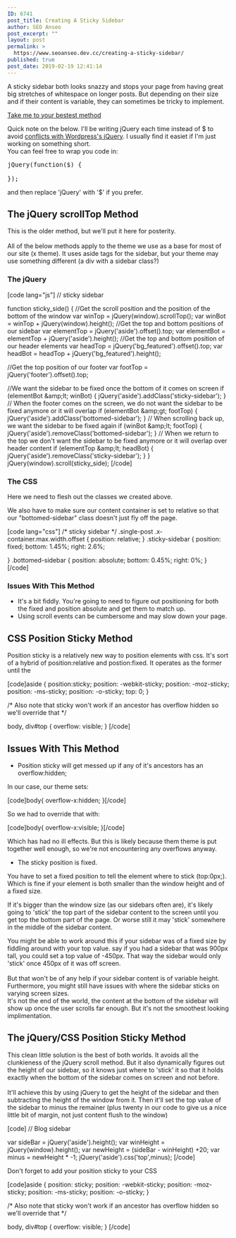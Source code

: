 ```yaml
---
ID: 6741
post_title: Creating A Sticky Sidebar
author: SEO Anseo
post_excerpt: ""
layout: post
permalink: >
  https://www.seoanseo.dev.cc/creating-a-sticky-sidebar/
published: true
post_date: 2019-02-19 12:41:14
---
```

<!-- wp:paragraph {"fontSize":"medium"} -->
<p class="has-medium-font-size">A sticky sidebar both looks snazzy and stops your page from having great big stretches of whitespace on longer posts. But depending on their size and if their content is variable, they can sometimes be tricky to implement.<br></p>
<!-- /wp:paragraph -->

<!-- wp:button {"backgroundColor":"vivid-red","textColor":"very-light-gray","className":"is-style-squared"} -->
<div class="wp-block-button is-style-squared"><a class="wp-block-button__link has-text-color has-very-light-gray-color has-background has-vivid-red-background-color" href="#bestest">Take me to your bestest method</a></div>
<!-- /wp:button -->

<!-- wp:paragraph -->
<p>

Quick note on the below. I'll be writing jQuery each time instead of $ to avoid <a target="_blank" href="https://digwp.com/2011/09/using-instead-of-jquery-in-wordpress/" rel="noreferrer noopener">conflicts with Wordpress's jQuery</a>. I usually find it easiet if I'm just working on something short.<br>You can feel free to wrap you code in:

</p>
<!-- /wp:paragraph -->

<!-- wp:syntaxhighlighter/code {"language":"jscript","makeURLsClickable":false} -->
<pre class="wp-block-syntaxhighlighter-code">jQuery(function($) {

});</pre>
<!-- /wp:syntaxhighlighter/code -->

<!-- wp:paragraph -->
<p>and then replace 'jQuery' with '$' if you prefer.</p>
<!-- /wp:paragraph -->

<!-- wp:heading -->
<h2>The jQuery scrollTop Method</h2>
<!-- /wp:heading -->

<!-- wp:paragraph -->
<p>This is the older method, but we'll put it here for posterity.<br><br>All of the below methods apply to the theme we use as a base for most of our site (x theme). It uses aside tags for the sidebar, but your theme may use something different (a div with a sidebar class?)<br></p>
<!-- /wp:paragraph -->

<!-- wp:heading {"level":3} -->
<h3>The jQuery</h3>
<!-- /wp:heading -->

<!-- wp:html -->
[code lang="js"]
// sticky sidebar

function sticky_side() {
//Get the scroll position and the position of the bottom of the window
var winTop = jQuery(window).scrollTop();
var winBot = winTop + jQuery(window).height();
//Get the top and bottom positions of our sidebar
var elementTop = jQuery('aside').offset().top;
var elementBot = elementTop + jQuery('aside').height();
//Get the top and bottom position of our header elements
var headTop = jQuery('bg_featured').offset().top;
var headBot = headTop + jQuery('bg_featured').height();

//Get the top position of our footer
var footTop = jQuery('footer').offset().top;

//We want the sidebar to be fixed once the bottom of it comes on screen
if (elementBot &amp;amp;lt; winBot) {
			jQuery('aside').addClass('sticky-sidebar');
        }
// When the footer comes on the screen, we do not want the sidebar to be fixed anymore or it will overlap
if (elementBot &amp;amp;gt; footTop) {
			jQuery('aside').addClass('bottomed-sidebar');
        } 
// When scrolling back up, we want the sidebar to be fixed again
if (winBot &amp;amp;lt; footTop) {
			jQuery('aside').removeClass('bottomed-sidebar');
        }
// When we return to the top we don't want the sidebar to be fixed anymore or it will overlap over header content
if (elementTop &amp;amp;lt; headBot) {
            jQuery('aside').removeClass('sticky-sidebar');
        } 
}
jQuery(window).scroll(sticky_side);
[/code]
<!-- /wp:html -->

<!-- wp:heading {"level":3} -->
<h3>The CSS</h3>
<!-- /wp:heading -->

<!-- wp:paragraph -->
<p>Here we need to flesh out the classes we created above.</p>
<!-- /wp:paragraph -->

<!-- wp:paragraph -->
<p>We also have to make sure our content container is set to relative so that our "bottomed-sidebar" class doesn't just fly off the page.</p>
<!-- /wp:paragraph -->

<!-- wp:html -->
[code lang="css"]
/* sticky sidebar */
.single-post .x-container.max.width.offset {
    position: relative;
}
.sticky-sidebar
{
    position: fixed;
    bottom: 1.45%;
    right: 2.6%;

}
.bottomed-sidebar
{
position: absolute;
    bottom: 0.45%;
    right: 0%;
}
[/code]
<!-- /wp:html -->

<!-- wp:heading {"level":3} -->
<h3>Issues With This Method</h3>
<!-- /wp:heading -->

<!-- wp:list -->
<ul><li>It's a bit fiddly. You're going to need to figure out positioning for both the fixed and position absolute and get them to match up.</li><li>Using scroll events can be cumbersome and may slow down your page.</li></ul>
<!-- /wp:list -->

<!-- wp:heading -->
<h2>CSS Position Sticky Method<br></h2>
<!-- /wp:heading -->

<!-- wp:paragraph -->
<p>Position sticky is a relatively new way to position elements with css. It's sort of a hybrid of  position:relative and postion:fixed. It operates as the former until the </p>
<!-- /wp:paragraph -->

<!-- wp:html -->
[code]aside {
  position:sticky;
position: -webkit-sticky;
  position: -moz-sticky;
  position: -ms-sticky;
  position: -o-sticky;
  top: 0;
}

/* Also note that sticky won't work if an ancestor has overflow hidden so we'll override that */

body, div#top {
    overflow: visible;
}
[/code]
<!-- /wp:html -->

<!-- wp:heading -->
<h2>Issues With This Method</h2>
<!-- /wp:heading -->

<!-- wp:list -->
<ul><li>Position sticky will get messed up if any of it's ancestors has an overflow:hidden;</li></ul>
<!-- /wp:list -->

<!-- wp:paragraph -->
<p>In our case, our theme sets:</p>
<!-- /wp:paragraph -->

<!-- wp:html -->
[code]body{
overflow-x:hidden;
}[/code]

So we had to override that with:

[code]body{
overflow-x:visible;
}[/code]

Which has had no ill effects. But this is likely because them theme is put together well enough, so we're not encountering any overflows anyway.
<!-- /wp:html -->

<!-- wp:list -->
<ul><li>The sticky position is fixed.</li></ul>
<!-- /wp:list -->

<!-- wp:paragraph -->
<p>You have to set a fixed position to tell the element where to stick (top:0px;).<br>Which is fine if your element is both smaller than the window height and of a fixed size.</p>
<!-- /wp:paragraph -->

<!-- wp:paragraph -->
<p>If it's bigger than the window size (as our sidebars often are), it's likely going to 'stick' the top part of the sidebar content to the screen until you get top the bottom part of the page. Or worse still it may 'stick' somewhere in the middle of the sidebar content. </p>
<!-- /wp:paragraph -->

<!-- wp:paragraph -->
<p>You might be able to work around this if your sidebar was of a fixed size by fiddling around with your top value. say if you had a sidebar that was 900px tall, you could set a top value of -450px. That way the sidebar would only 'stick' once 450px of it was off screen.<br><br>But that won't be of any help if your sidebar content is of variable height. Furthermore, you might still have issues with where the sidebar sticks on varying screen sizes. <br>It's not the end of the world, the content at the bottom of the sidebar will show up once the user scrolls far enough. But it's not the smoothest looking implimentation. </p>
<!-- /wp:paragraph -->

<!-- wp:heading -->
<h2 id="bestest">The jQuery/CSS Position Sticky Method<br></h2>
<!-- /wp:heading -->

<!-- wp:paragraph -->
<p>This clean little solution is the best of both worlds. It avoids all the clunkieness of the jQuery scroll method. But it also dynamically figures out the height of our sidebar, so it knows just where to 'stick' it so that it holds exactly when the bottom of the sidebar comes on screen and not before.<br><br>It'll achieve this by using jQuery to get the height of the sidebar and then subtracting the height of the window from it. Then it'll set the top value of the sidebar to minus the remainer (plus twenty in our code to give us a nice little bit of margin, not just content flush to the window)</p>
<!-- /wp:paragraph -->

<!-- wp:html -->
[code]
// Blog sidebar

var sideBar = jQuery('aside').height();
var winHeight =  jQuery(window).height();
var newHeight = (sideBar - winHeight) +20;
var minus = newHeight * -1;
jQuery('aside').css('top',minus);
[/code]
<!-- /wp:html -->

<!-- wp:paragraph -->
<p>Don't forget to add your position sticky to your CSS</p>
<!-- /wp:paragraph -->

<!-- wp:html -->
[code]aside {
  position: sticky;
  position: -webkit-sticky;
  position: -moz-sticky;
  position: -ms-sticky;
  position: -o-sticky;
}

/* Also note that sticky won't work if an ancestor has overflow hidden so we'll override that */

body, div#top {
    overflow: visible;
}
[/code]
<!-- /wp:html -->